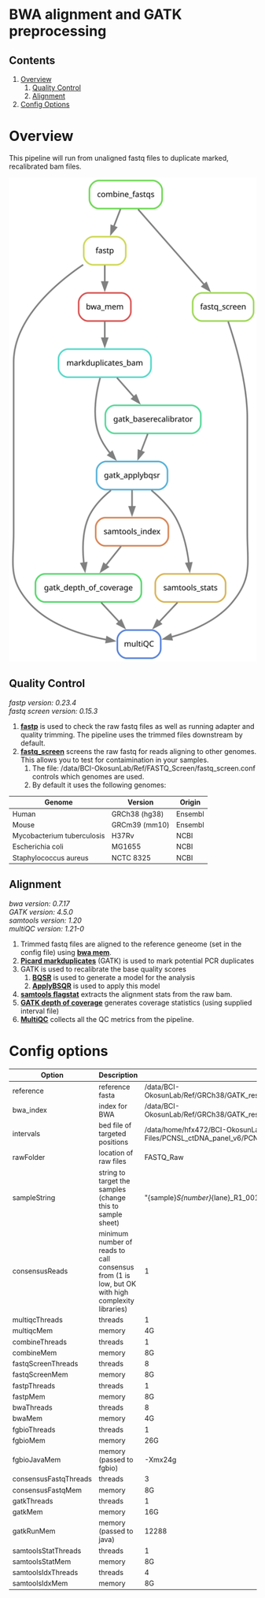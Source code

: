 # BWA alignment and GATK preprocessing

## Contents
1. [Overview](#overview)
	1. [Quality Control](#Quality-Control)
	2. [Alignment](#Alignment)
1. [Config Options](#config-options)

# Overview

This pipeline will run from unaligned fastq files to duplicate marked, recalibrated bam files.

![Rulegraph for BWA alignment and GATK preprocessing](Alignment.With.Recalibration.svg)

## Quality Control

*fastp version: 0.23.4*\
*fastq screen version: 0.15.3*

1. **[fastp](https://github.com/OpenGene/fastp)** is used to check the raw fastq files as well as running adapter and quality trimming. The pipeline uses the trimmed files downstream by default.
2. **[fastq_screen](https://www.bioinformatics.babraham.ac.uk/projects/fastq_screen/)** screens the raw fastq for reads aligning to other genomes. This allows you to test for contaimination in your samples.
	1. The file: /data/BCI-OkosunLab/Ref/FASTQ_Screen/fastq_screen.conf controls which genomes are used.
	2. By default it uses the following genomes:

Genome | Version | Origin
--- | --- | ---
Human | GRCh38 (hg38) | Ensembl
Mouse | GRCm39 (mm10) | Ensembl
Mycobacterium tuberculosis | H37Rv | NCBI
Escherichia coli | MG1655 | NCBI
Staphylococcus aureus | NCTC 8325 | NCBI


## Alignment

*bwa version: 0.7.17*\
*GATK version: 4.5.0*\
*samtools version: 1.20*\
*multiQC version: 1.21-0*

1. Trimmed fastq files are aligned to the reference geneome (set in the config file) using **[bwa mem](https://github.com/lh3/bwa)**.
2. **[Picard markduplicates](https://gatk.broadinstitute.org/hc/en-us/articles/21905036102043-MarkDuplicates-Picard)** (GATK) is used to mark potential PCR duplicates
5. GATK is used to recalibrate the base quality scores
	1. **[BQSR](https://gatk.broadinstitute.org/hc/en-us/articles/21905050792603-BaseRecalibrator)** is used to generate a model for the analysis
 	2. **[ApplyBSQR](https://gatk.broadinstitute.org/hc/en-us/articles/21905038144155-ApplyBQSR)** is used to apply this model
3. **[samtools flagstat](http://www.htslib.org/)** extracts the alignment stats from the raw bam.
6. **[GATK depth of coverage](https://gatk.broadinstitute.org/hc/en-us/articles/21905133224859-DepthOfCoverage-BETA)** generates coverage statistics (using supplied interval file)
7. **[MultiQC](https://multiqc.info/)** collects all the QC metrics from the pipeline.


# Config options

Option | Description | Default| Notes
--- | --- | --- | ---
reference | reference fasta | /data/BCI-OkosunLab/Ref/GRCh38/GATK_resource_bundle/Homo_sapiens_assembly38.fasta |
bwa_index | index for BWA | /data/BCI-OkosunLab/Ref/GRCh38/GATK_resource_bundle/Homo_sapiens_assembly38.fasta |
intervals | bed file of targeted positions | /data/home/hfx472/BCI-OkosunLab/Ed/Ref/Bed-Files/PCNSL_ctDNA_panel_v6/PCNSL_ctDNA_panel_v6_covered.bed |
rawFolder | location of raw files | FASTQ_Raw |
sampleString | string to target the samples (change this to sample sheet) | "{sample}_S{number}_{lane}_R1_001.fastq.gz" |
consensusReads | minimum number of reads to call consensus from (1 is low, but OK with high complexity libraries) | 1 |
multiqcThreads | threads | 1 |
multiqcMem | memory | 4G |
combineThreads | threads | 1 |
combineMem | memory | 8G |
fastqScreenThreads | threads | 8 |
fastqScreenMem | memory | 8G |
fastpThreads | threads | 1 |
fastpMem | memory | 8G |
bwaThreads | threads | 8 |
bwaMem | memory | 4G |
fgbioThreads | threads | 1 |
fgbioMem | memory | 26G |
fgbioJavaMem | memory (passed to fgbio) | -Xmx24g |
consensusFastqThreads | threads | 3 |
consensusFastqMem | memory | 8G |
gatkThreads | threads | 1 |
gatkMem | memory | 16G |
gatkRunMem | memory (passed to java) | 12288 |
samtoolsStatThreads | threads | 1 |
samtoolsStatMem | memory | 8G |
samtoolsIdxThreads | threads | 4 |
samtoolsIdxMem | memory | 8G |




